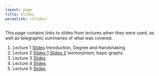 ```yaml
---
layout: page
title: Slides
permalink: /Slides/
---
```


This page contains links to slides from lectures when they were used, as well as telegraphic summaries of what was covered.

1. Lecture 1 [Slides](../Slides/Lecture1.html) Introduction, Degree and Handshaking
1. Lecture 2 [Slides 1](../Slides/Lecture2.html) [Slides 2](../Slides/Lecture3.pdf) Isomorphism, basic graphs
3. Lecture 3 [Slides](../Slides/DefinitionsTreesChem.pdf)
4. Lecture 4 [Slides](../Slides/Lecture5.pdf)
5. Lecture 5 [Slides](../Slides/Lecture6.pdf)
